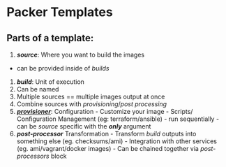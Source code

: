 # Packer Templates 
 
## Parts of a template: 
 
1. ***source***: Where you want to build the images 
  - can be provided inside of *builds*
1. ***build***: Unit of execution 
  1. Can be named
  1. Multiple sources == multiple images output at once 
  1. Combine sources with *provisioning*/*post processing*
  1. ***[provisioner](query=packer%20provisioner)***: Configuration 
    - Customize your image
    - Scripts/ Configuration Management (eg: terraform/ansible)
    - run sequentially
    - can be *source* specific with the ***only*** argument
  1. ***post-processor*** Transformation 
    - Transform *build* outputs into something else (eg. checksums/ami) 
    - Integration with other services (eg. ami/vagrant/docker images)
    - Can be chained together via *post-processors* block 
 

